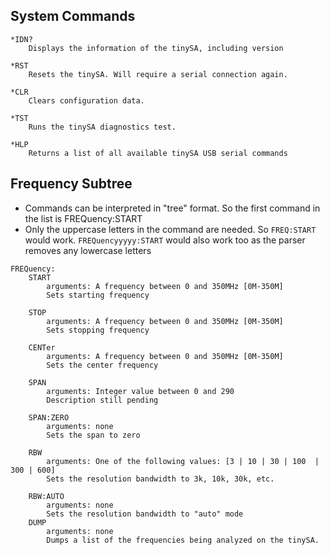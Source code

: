 ## System Commands
```
*IDN?
	Displays the information of the tinySA, including version

*RST
	Resets the tinySA. Will require a serial connection again.

*CLR
	Clears configuration data.

*TST
	Runs the tinySA diagnostics test.

*HLP
	Returns a list of all available tinySA USB serial commands
```

## Frequency Subtree
- Commands can be interpreted in "tree" format. So the first command in the list is FREQuency:START
- Only the uppercase letters in the command are needed. So ```FREQ:START``` would work. ```FREQuencyyyyy:START``` would also work too as the parser removes any lowercase letters
```
FREQuency:
	START
		arguments: A frequency between 0 and 350MHz [0M-350M]
		Sets starting frequency

	STOP
		arguments: A frequency between 0 and 350MHz [0M-350M]
		Sets stopping frequency 

	CENTer
		arguments: A frequency between 0 and 350MHz [0M-350M]
		Sets the center frequency 

	SPAN
		arguments: Integer value between 0 and 290
		Description still pending

	SPAN:ZERO
		arguments: none
		Sets the span to zero

	RBW
		arguments: One of the following values: [3 | 10 | 30 | 100  | 300 | 600]
		Sets the resolution bandwidth to 3k, 10k, 30k, etc.

	RBW:AUTO
		arguments: none
		Sets the resolution bandwidth to "auto" mode
	DUMP
		arguments: none
		Dumps a list of the frequencies being analyzed on the tinySA.
```
